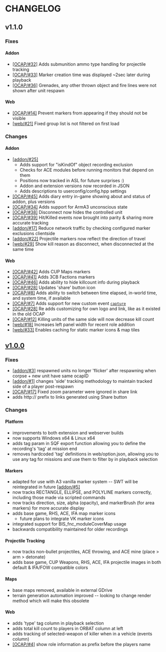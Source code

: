 # CHANGELOG

## v1.1.0

### Fixes

#### Addon
- [[OCAP/#32]](https://github.com/OCAP2/OCAP/issues/32) Adds submunition ammo type handling for projectile tracking
- [[OCAP/#33]](https://github.com/OCAP2/OCAP/issues/33) Marker creation time was displayed ~2sec later during playback
- [[OCAP/#36]](https://github.com/OCAP2/OCAP/issues/36) Grenades, any other thrown object and fire lines were not shown after unit respawn

#### Web
- [[OCAP/#14]](https://github.com/OCAP2/OCAP/issues/14) Prevent markers from appearing if they should not be visible
- [[web/#21]](https://github.com/OCAP2/web/pull/21) Fixed group list is not filtered on first load

### Changes

#### Addon
- [[addon/#25]](https://github.com/OCAP2/addon/pull/25)
	- Adds support for "isKindOf" object recording exclusion
	- Checks for ACE modules before running monitors that depend on them
	- Positions now tracked in ASL for future surprises :)
	- Addon and extension versions now recorded in JSON
	- Adds descriptions to userconfig/config.hpp settings
- [[OCAP/#45]](https://github.com/OCAP2/OCAP/issues/45) Adds diary entry in-game showing about and status of addon, plus versions
- [[OCAP/#34]](https://github.com/OCAP2/OCAP/issues/34) Adds support for ArmA3 unconscious state
- [[OCAP/#38]](https://github.com/OCAP2/OCAP/issues/38) Disconnect now hides the controlled unit
- [[OCAP/#39]](https://github.com/OCAP2/OCAP/issues/39) Hit/Killed events now brought into parity & sharing more accurate tracking
- [[addon/#17]](https://github.com/OCAP2/addon/pull/17) Reduce network traffic by checking configured marker exclusions clientside
- [[addon/#22]](https://github.com/OCAP2/addon/pull/22) Projectile markers now reflect the direction of travel
- [[web/#29]](https://github.com/OCAP2/web/pull/29) Show kill reason as disconnect, when disconnected at the same time

#### Web
- [[OCAP/#42]](https://github.com/OCAP2/OCAP/issues/42) Adds CUP Maps markers
- [[OCAP/#41]](https://github.com/OCAP2/OCAP/issues/41) Adds 3CB Factions markers
- [[OCAP/#46]](https://github.com/OCAP2/OCAP/issues/46) Adds ability to hide killcount info during playback
- [[OCAP/#28]](https://github.com/OCAP2/OCAP/issues/25) Updates 'share' button icon
- [[OCAP/#8]](https://github.com/OCAP2/OCAP/issues/8) Adds ability to switch between time elapsed, in-world time, and system time, if available
- [[OCAP/#7]](https://github.com/OCAP2/OCAP/issues/7) Adds support for new custom event [`capture`](https://github.com/OCAP2/OCAP/wiki/Custom-Game-Events#captured-captured)
- [[OCAP/#28]](https://github.com/OCAP2/OCAP/issues/27) Re adds customizing for own logo and link, like as it existed in the old OCAP
- [[OCAP/#12]](https://github.com/OCAP2/OCAP/issues/12) Killing units of the same side will now decrease kill count
- [[web/#18]](https://github.com/OCAP2/web/pull/18) Increases left panel width for recent role addition
- [[web/#33]](https://github.com/OCAP2/web/pull/33) Enables caching for static marker icons & map tiles

## [v1.0.0](https://github.com/OCAP2/OCAP/releases/tag/v1.0.0)

### Fixes
- [[addon/#3]](https://github.com/OCAP2/addon/pull/3) respawned units no longer 'flicker' after respawning when corpse + new unit have same ocapID
- [[addon/#1]](https://github.com/OCAP2/addon/pull/1) changes 'side' tracking methodology to maintain tracked side of a player post-respawn
- [[OCAP/#17]](https://github.com/OCAP2/OCAP/issues/17) Fixed zoom parameter were ignored in share link
- adds http:// prefix to links generated using Share button

### Changes

#### Platform
- improvements to both extension and webserver builds
- now supports Windows x64 & Linux x64
- adds tag param in SQF export function allowing you to define the recording's 'tag' at mission end
- removes hardcoded 'tag' definitions in web/option.json, allowing you to use any tag for missions and use them to filter by in playback selection

#### Markers
- adapted for use with A3 vanilla marker system -- SWT will be reintegrated in future [[addon/#5]](https://github.com/OCAP2/addon/issues/5)
- now tracks RECTANGLE, ELLIPSE, and POLYLINE markers correctly, including those made via scripted commands
- now tracks direction, size, alpha (opacity), and markerBrush (for area markers) for more accurate display
- adds base game, RHS, ACE, IFA map marker icons
	- future plans to integrate VK marker icons
- integrated support for BIS_fnc_moduleCoverMap usage
- backwards compatibility maintained for older recordings

#### Projectile Tracking
- now tracks non-bullet projectiles, ACE throwing, and ACE mine (place > arm > detonate)
- adds base game, CUP Weapons, RHS, ACE, IFA projectile images in both default & IFA/FOW compatible colors

#### Maps
- base maps removed, available in external GDrive
- terrain generation automation improved -- looking to change render method which will make this obsolete

#### Web
- adds 'type' tag column in playback selection
- adds total kill count to players in ORBAT column at left
- adds tracking of selected-weapon of killer when in a vehicle (events column)
- [[OCAP/#4]](https://github.com/OCAP2/OCAP/issues/4) show role information as prefix before the players name
